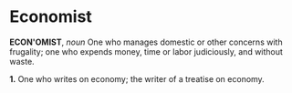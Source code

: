 # Economist

**ECON'OMIST**, _noun_ One who manages domestic or other concerns with frugality; one who expends money, time or labor judiciously, and without waste.

**1.** One who writes on economy; the writer of a treatise on economy.